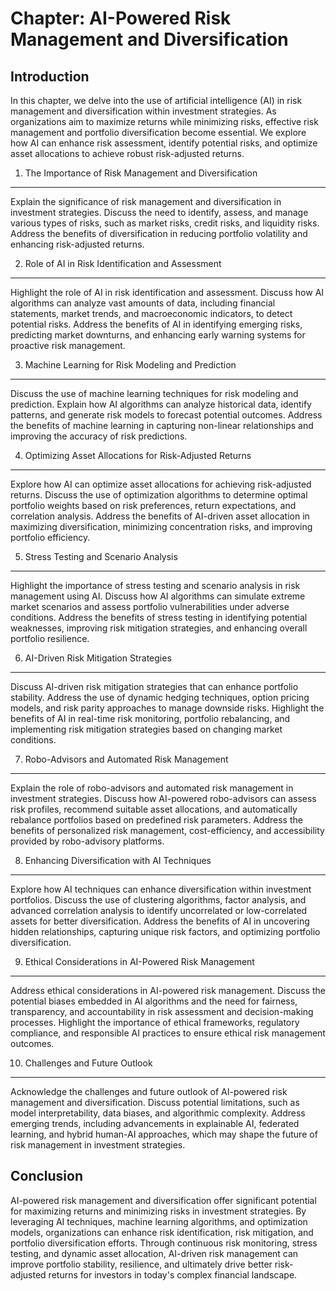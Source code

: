 Chapter: AI-Powered Risk Management and Diversification
=======================================================

Introduction
------------

In this chapter, we delve into the use of artificial intelligence (AI) in risk management and diversification within investment strategies. As organizations aim to maximize returns while minimizing risks, effective risk management and portfolio diversification become essential. We explore how AI can enhance risk assessment, identify potential risks, and optimize asset allocations to achieve robust risk-adjusted returns.

1. The Importance of Risk Management and Diversification
--------------------------------------------------------

Explain the significance of risk management and diversification in investment strategies. Discuss the need to identify, assess, and manage various types of risks, such as market risks, credit risks, and liquidity risks. Address the benefits of diversification in reducing portfolio volatility and enhancing risk-adjusted returns.

2. Role of AI in Risk Identification and Assessment
---------------------------------------------------

Highlight the role of AI in risk identification and assessment. Discuss how AI algorithms can analyze vast amounts of data, including financial statements, market trends, and macroeconomic indicators, to detect potential risks. Address the benefits of AI in identifying emerging risks, predicting market downturns, and enhancing early warning systems for proactive risk management.

3. Machine Learning for Risk Modeling and Prediction
----------------------------------------------------

Discuss the use of machine learning techniques for risk modeling and prediction. Explain how AI algorithms can analyze historical data, identify patterns, and generate risk models to forecast potential outcomes. Address the benefits of machine learning in capturing non-linear relationships and improving the accuracy of risk predictions.

4. Optimizing Asset Allocations for Risk-Adjusted Returns
---------------------------------------------------------

Explore how AI can optimize asset allocations for achieving risk-adjusted returns. Discuss the use of optimization algorithms to determine optimal portfolio weights based on risk preferences, return expectations, and correlation analysis. Address the benefits of AI-driven asset allocation in maximizing diversification, minimizing concentration risks, and improving portfolio efficiency.

5. Stress Testing and Scenario Analysis
---------------------------------------

Highlight the importance of stress testing and scenario analysis in risk management using AI. Discuss how AI algorithms can simulate extreme market scenarios and assess portfolio vulnerabilities under adverse conditions. Address the benefits of stress testing in identifying potential weaknesses, improving risk mitigation strategies, and enhancing overall portfolio resilience.

6. AI-Driven Risk Mitigation Strategies
---------------------------------------

Discuss AI-driven risk mitigation strategies that can enhance portfolio stability. Address the use of dynamic hedging techniques, option pricing models, and risk parity approaches to manage downside risks. Highlight the benefits of AI in real-time risk monitoring, portfolio rebalancing, and implementing risk mitigation strategies based on changing market conditions.

7. Robo-Advisors and Automated Risk Management
----------------------------------------------

Explain the role of robo-advisors and automated risk management in investment strategies. Discuss how AI-powered robo-advisors can assess risk profiles, recommend suitable asset allocations, and automatically rebalance portfolios based on predefined risk parameters. Address the benefits of personalized risk management, cost-efficiency, and accessibility provided by robo-advisory platforms.

8. Enhancing Diversification with AI Techniques
-----------------------------------------------

Explore how AI techniques can enhance diversification within investment portfolios. Discuss the use of clustering algorithms, factor analysis, and advanced correlation analysis to identify uncorrelated or low-correlated assets for better diversification. Address the benefits of AI in uncovering hidden relationships, capturing unique risk factors, and optimizing portfolio diversification.

9. Ethical Considerations in AI-Powered Risk Management
-------------------------------------------------------

Address ethical considerations in AI-powered risk management. Discuss the potential biases embedded in AI algorithms and the need for fairness, transparency, and accountability in risk assessment and decision-making processes. Highlight the importance of ethical frameworks, regulatory compliance, and responsible AI practices to ensure ethical risk management outcomes.

10. Challenges and Future Outlook
---------------------------------

Acknowledge the challenges and future outlook of AI-powered risk management and diversification. Discuss potential limitations, such as model interpretability, data biases, and algorithmic complexity. Address emerging trends, including advancements in explainable AI, federated learning, and hybrid human-AI approaches, which may shape the future of risk management in investment strategies.

Conclusion
----------

AI-powered risk management and diversification offer significant potential for maximizing returns and minimizing risks in investment strategies. By leveraging AI techniques, machine learning algorithms, and optimization models, organizations can enhance risk identification, risk mitigation, and portfolio diversification efforts. Through continuous risk monitoring, stress testing, and dynamic asset allocation, AI-driven risk management can improve portfolio stability, resilience, and ultimately drive better risk-adjusted returns for investors in today's complex financial landscape.

